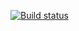 [![Build status](https://ci.appveyor.com/api/projects/status/591anqvv878s4b02?svg=true)](https://ci.appveyor.com/project/OlgaMikhaylyukova/api-ci)
